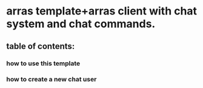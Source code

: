 # arras template+arras client with chat system and chat commands.
## table of contents:
### how to use this template
### how to create a new chat user